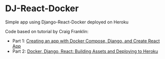 # DJ-React-Docker

Simple app using Django-React-Docker deployed on Heroku

Code based on tutorial by Craig Franklin:
- Part 1: [Creating an app with Docker Compose, Django, and Create React App ](https://dev.to/englishcraig/creating-an-app-with-docker-compose-django-and-create-react-app-31lf)
- Part 2: [Docker, Django, React: Building Assets and Deploying to Heroku](https://dev.to/englishcraig/docker-django-react-building-assets-and-deploying-to-heroku-24jh)
